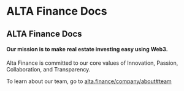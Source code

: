 # ALTA Finance Docs

## ALTA Finance Docs

#### **Our mission is to make real estate investing easy using Web3.**

Alta Finance is committed to our core values of Innovation, Passion, Collaboration, and Transparency.

To learn about our team, go to [alta.finance/company/about#team](https://alta.finance/company/about#team)
